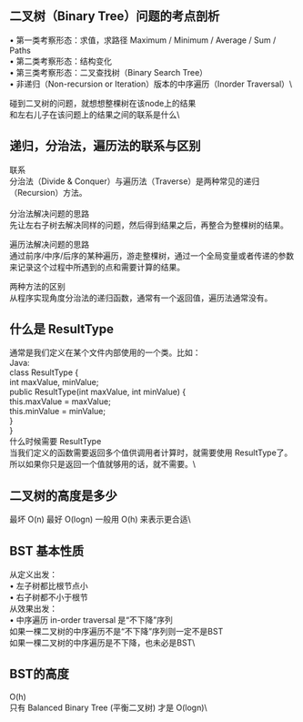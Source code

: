 ## 二叉树（Binary Tree）问题的考点剖析
• 第一类考察形态：求值，求路径 Maximum / Minimum / Average / Sum / Paths\
• 第二类考察形态：结构变化\
• 第三类考察形态：二叉查找树（Binary Search Tree）\
• 非递归（Non-recursion or Iteration）版本的中序遍历（Inorder Traversal）\

碰到二叉树的问题，就想想整棵树在该node上的结果\
和左右儿子在该问题上的结果之间的联系是什么\

## 递归，分治法，遍历法的联系与区别
联系\
分治法（Divide & Conquer）与遍历法（Traverse）是两种常见的递归（Recursion）方法。\
\
分治法解决问题的思路\
先让左右子树去解决同样的问题，然后得到结果之后，再整合为整棵树的结果。

遍历法解决问题的思路\
通过前序/中序/后序的某种遍历，游走整棵树，通过一个全局变量或者传递的参数来记录这个过程中所遇到的点和需要计算的结果。

两种方法的区别\
从程序实现角度分治法的递归函数，通常有一个返回值，遍历法通常没有。

## 什么是 ResultType
通常是我们定义在某个文件内部使用的一个类。比如：\
Java:\
class ResultType {\
    int maxValue, minValue;\
    public ResultType(int maxValue, int minValue) {\
        this.maxValue = maxValue;\
        this.minValue = minValue;\
    }\
}\
什么时候需要 ResultType\
当我们定义的函数需要返回多个值供调用者计算时，就需要使用 ResultType了。\
所以如果你只是返回一个值就够用的话，就不需要。\

## 二叉树的高度是多少
最坏 O(n) 最好 O(logn) 一般用 O(h) 来表示更合适\

## BST 基本性质
从定义出发：\
• 左子树都比根节点小\
• 右子树都不小于根节\
从效果出发：\
• 中序遍历 in-order traversal 是“不下降”序列\
如果一棵二叉树的中序遍历不是“不下降”序列则一定不是BST\
如果一棵二叉树的中序遍历是不下降，也未必是BST\

## BST的高度
O(h)\
只有 Balanced Binary Tree (平衡二叉树) 才是 O(logn)\
